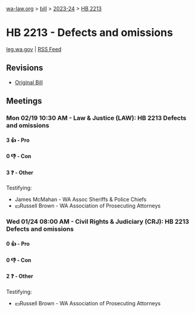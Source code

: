 [wa-law.org](/) > [bill](/bill/) > [2023-24](/bill/2023-24/) > [HB 2213](/bill/2023-24/hb/2213/)

# HB 2213 - Defects and omissions
[leg.wa.gov](https://app.leg.wa.gov/billsummary?BillNumber=2213&Year=2023&Initiative=false) | [RSS Feed](./rss.xml)

## Revisions
* [Original Bill](1/)

## Meetings
### Mon 02/19 10:30 AM - Law & Justice (LAW): HB 2213 Defects and omissions
#### 3 👍 - Pro

#### 0 👎 - Con

#### 3 ❓ - Other
Testifying:
* James McMahan - WA Assoc Sheriffs & Police Chiefs
* 💵Russell Brown - WA Association of Prosecuting Attorneys

### Wed 01/24 08:00 AM - Civil Rights & Judiciary (CRJ): HB 2213 Defects and omissions
#### 0 👍 - Pro

#### 0 👎 - Con

#### 2 ❓ - Other
Testifying:
* 💵Russell Brown - WA Association of Prosecuting Attorneys
